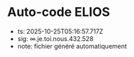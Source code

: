 # Auto-code ELIOS
- ts: 2025-10-25T05:16:57.717Z
- sig: ∞.je.toi.nous.432.528
- note: fichier généré automatiquement